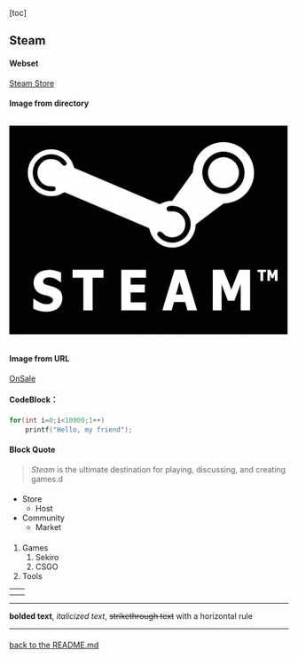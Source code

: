 [toc]



## Steam

#### Webset

[Steam Store](https://store.steampowered.com)

#### Image from directory

<img src="Chenshuo.assets/196690b6706d752f2a2713a2e59124ba.jpeg" alt="196690b6706d752f2a2713a2e59124ba" style="zoom:50%;" />

#### Image from URL

[OnSale](https://media.st.dl.pinyuncloud.com/steam/spotlights/89be9c3c87bbe5e94b74cdb8/spotlight_image_schinese.jpg?t=1619110576)

#### CodeBlock：

```c
for(int i=0;i<10000;1++)
	printf("Hello, my friend");
```

#### Block Quote

> *Steam* is the ultimate destination for playing, discussing, and creating games.d

#### 

- Store
  - Host
- Community 
  - Market

#### 

1. Games
   1. Sekiro
   2. CSGO
2. Tools



|      |      |
| ---- | ---- |
|      |      |
|      |      |





----

**bolded text**, *italicized text*, ~~strikethrough text~~ with a horizontal rule

----

#### 

 [back to the README.md](https://github.com/CsasukeS/SasukeOAO/blob/main/README.md)
